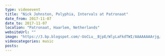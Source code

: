 ```yaml
---
type: videoevent
title: "Nick Johnston, Polyphia, Intervals at Patronaat"
date_from: 2017-11-07
date_to: 2017-11-07
location: "Patronaat, Haarlem, Netherlands"
websiteUrl: ""
image: "https://3.bp.blogspot.com/-UoCLu__BjpE/WlyLaFkdTWI/AAAAAAAArjg/wwjHJlXV6LIfFTAvuQUcnlZRztnk5gjEACKgBGAs/s1600/dsc07131.picasaweb.jpg"
videocategories: music
posts: 
---
```


